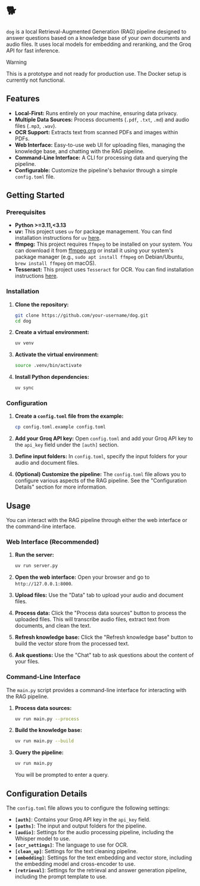 # 🐕

`dog` is a local Retrieval-Augmented Generation (RAG) pipeline designed to answer questions based on a knowledge base of your own documents and audio files. It uses local models for embedding and reranking, and the Groq API for fast inference.

> [!WARNING]
> This is a prototype and not ready for production use. The Docker setup is currently not functional.

## Features

*   **Local-First:** Runs entirely on your machine, ensuring data privacy.
*   **Multiple Data Sources:** Process documents (`.pdf`, `.txt`, `.md`) and audio files (`.mp3`, `.wav`).
*   **OCR Support:** Extracts text from scanned PDFs and images within PDFs.
*   **Web Interface:** Easy-to-use web UI for uploading files, managing the knowledge base, and chatting with the RAG pipeline.
*   **Command-Line Interface:** A CLI for processing data and querying the pipeline.
*   **Configurable:** Customize the pipeline's behavior through a simple `config.toml` file.

## Getting Started

### Prerequisites

*   **Python >=3.11,<3.13**
*   **uv:** This project uses `uv` for package management. You can find installation instructions for `uv` [here](https://github.com/astral-sh/uv).
*   **ffmpeg:** This project requires `ffmpeg` to be installed on your system. You can download it from [ffmpeg.org](https://ffmpeg.org/download.html) or install it using your system's package manager (e.g., `sudo apt install ffmpeg` on Debian/Ubuntu, `brew install ffmpeg` on macOS).
*   **Tesseract:** This project uses `Tesseract` for OCR. You can find installation instructions [here](https://tesseract-ocr.github.io/tessdoc/Installation.html).

### Installation

1.  **Clone the repository:**
    ```bash
    git clone https://github.com/your-username/dog.git
    cd dog
    ```

2.  **Create a virtual environment:**
    ```bash
    uv venv
    ```

3.  **Activate the virtual environment:**
    ```bash
    source .venv/bin/activate
    ```

4.  **Install Python dependencies:**
    ```bash
    uv sync
    ```

### Configuration

1.  **Create a `config.toml` file from the example:**
    ```bash
    cp config.toml.example config.toml
    ```

2.  **Add your Groq API key:**
    Open `config.toml` and add your Groq API key to the `api_key` field under the `[auth]` section.

3.  **Define input folders:**
    In `config.toml`, specify the input folders for your audio and document files.

4.  **(Optional) Customize the pipeline:**
    The `config.toml` file allows you to configure various aspects of the RAG pipeline. See the "Configuration Details" section for more information.

## Usage

You can interact with the RAG pipeline through either the web interface or the command-line interface.

### Web Interface (Recommended)

1.  **Run the server:**
    ```bash
    uv run server.py
    ```

2.  **Open the web interface:**
    Open your browser and go to `http://127.0.0.1:8000`.

3.  **Upload files:**
    Use the "Data" tab to upload your audio and document files.

4.  **Process data:**
    Click the "Process data sources" button to process the uploaded files. This will transcribe audio files, extract text from documents, and clean the text.

5.  **Refresh knowledge base:**
    Click the "Refresh knowledge base" button to build the vector store from the processed text.

6.  **Ask questions:**
    Use the "Chat" tab to ask questions about the content of your files.

### Command-Line Interface

The `main.py` script provides a command-line interface for interacting with the RAG pipeline.

1.  **Process data sources:**
    ```bash
    uv run main.py --process
    ```

2.  **Build the knowledge base:**
    ```bash
    uv run main.py --build
    ```

3.  **Query the pipeline:**
    ```bash
    uv run main.py
    ```
    You will be prompted to enter a query.

## Configuration Details

The `config.toml` file allows you to configure the following settings:

*   **`[auth]`**: Contains your Groq API key in the `api_key` field.
*   **`[paths]`**: The input and output folders for the pipeline.
*   **`[audio]`**: Settings for the audio processing pipeline, including the Whisper model to use.
*   **`[ocr_settings]`**: The language to use for OCR.
*   **`[clean_up]`**: Settings for the text cleaning pipeline.
*   **`[embedding]`**: Settings for the text embedding and vector store, including the embedding model and cross-encoder to use.
*   **`[retrieval]`**: Settings for the retrieval and answer generation pipeline, including the prompt template to use.

